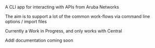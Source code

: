 A CLI app for interacting with APIs from Aruba Networks

The aim is to support a lot of the common work-flows via command line options / import files

Currently a Work in Progress, and only works with Central

Addl documentation coming soon